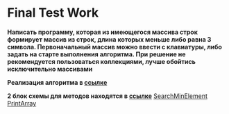 # Final Test Work

**Написать программу, которая из имеющегося массива строк формирует массив из строк, длина которых меньше либо равна 3 символа. Первоначальный массив можно ввести с клавиатуры, либо задать на старте выполнения алгоритма. При решение не рекомендуется пользоваться коллекциями, лучше обойтись исключительно массивами**

**Реализация алгоритма в [ссылке](Program.cs)**


**2 блок схемы для методов находятся в [ссылке](https://github.com/Denis-Davydov-get/Final-test-work)**
[SearchMinElement](SearchMinElement.jpg)
[PrintArray](PrintArray.jpg)
